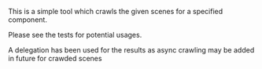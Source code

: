 This is a simple tool which crawls the given scenes for a specified component.

Please see the tests for potential usages.

A delegation has been used for the results as async crawling may be added in future for crawded scenes 
